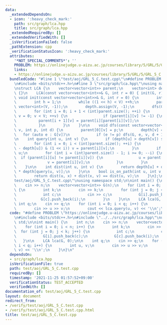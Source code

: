 ```yaml
---
data:
  _extendedDependsOn:
  - icon: ':heavy_check_mark:'
    path: src/graph/lca.hpp
    title: src/graph/lca.hpp
  _extendedRequiredBy: []
  _extendedVerifiedWith: []
  _isVerificationFailed: false
  _pathExtension: cpp
  _verificationStatusIcon: ':heavy_check_mark:'
  attributes:
    '*NOT_SPECIAL_COMMENTS*': ''
    PROBLEM: https://onlinejudge.u-aizu.ac.jp/courses/library/5/GRL/5/GRL_5_C
    links:
    - https://onlinejudge.u-aizu.ac.jp/courses/library/5/GRL/5/GRL_5_C
  bundledCode: "#line 1 \"test/aoj/GRL_5_C.test.cpp\"\n#define PROBLEM \"https://onlinejudge.u-aizu.ac.jp/courses/library/5/GRL/5/GRL_5_C\"\
    \n#include <bits/stdc++.h>\n#line 3 \"src/graph/lca.hpp\"\nusing namespace std;\n\
    \nstruct LCA {\n    vector<vector<int>> parent;\n    vector<int> depth;\n    LCA()\
    \ {}\n    LCA(const vector<vector<int>>& G, int r = 0) { init(G, r); }\n\n   \
    \ void init(const vector<vector<int>>& G, int r = 0) {\n        int V = (int)G.size();\n\
    \        int h = 1;\n        while ((1 << h) < V) ++h;\n        parent.assign(h,\
    \ vector<int>(V, -1));\n        depth.assign(V, -1);\n        dfs(G, r, -1, 0);\n\
    \        for (int i = 0; i + 1 < (int)parent.size(); ++i) {\n            for (int\
    \ v = 0; v < V; ++v) {\n                if (parent[i][v] != -1) {\n          \
    \          parent[i + 1][v] = parent[i][parent[i][v]];\n                }\n  \
    \          }\n        }\n    }\n\n    void dfs(const vector<vector<int>>& G, int\
    \ v, int p, int d) {\n        parent[0][v] = p;\n        depth[v] = d;\n     \
    \   for (auto e : G[v])\n            if (e != p) dfs(G, e, v, d + 1);\n    }\n\
    \n    int query(int u, int v) {\n        if (depth[u] > depth[v]) swap(u, v);\n\
    \        for (int i = 0; i < (int)parent.size(); ++i) {\n            if ((depth[v]\
    \ - depth[u]) & (1 << i)) v = parent[i][v];\n        }\n        if (u == v) return\
    \ u;\n        for (int i = (int)parent.size() - 1; i >= 0; --i) {\n          \
    \  if (parent[i][u] != parent[i][v]) {\n                u = parent[i][u];\n  \
    \              v = parent[i][v];\n            }\n        }\n        return parent[0][u];\n\
    \    }\n\n    int dist(int u, int v) {\n        return depth[u] + depth[v] - 2\
    \ * depth[query(u, v)];\n    }\n\n    bool is_on_path(int u, int v, int x) {\n\
    \        return dist(u, x) + dist(x, v) == dist(u, v);\n    }\n};\n#line 4 \"\
    test/aoj/GRL_5_C.test.cpp\"\nusing namespace std;\n\nint main() {\n    int n;\n\
    \    cin >> n;\n    vector<vector<int>> G(n);\n    for (int i = 0; i < n; i++)\
    \ {\n        int k;\n        cin >> k;\n        for (int j = 0; j < k; j++) {\n\
    \            int c;\n            cin >> c;\n            G[i].push_back(c);\n \
    \           G[c].push_back(i);\n        }\n    }\n\n    LCA lca(G, 0);\n\n   \
    \ int q;\n    cin >> q;\n    for (int i = 0; i < q; i++) {\n        int u, v;\n\
    \        cin >> u >> v;\n        cout << lca.query(u, v) << '\\n';\n    }\n}\n"
  code: "#define PROBLEM \"https://onlinejudge.u-aizu.ac.jp/courses/library/5/GRL/5/GRL_5_C\"\
    \n#include <bits/stdc++.h>\n#include \"../../src/graph/lca.hpp\"\nusing namespace\
    \ std;\n\nint main() {\n    int n;\n    cin >> n;\n    vector<vector<int>> G(n);\n\
    \    for (int i = 0; i < n; i++) {\n        int k;\n        cin >> k;\n      \
    \  for (int j = 0; j < k; j++) {\n            int c;\n            cin >> c;\n\
    \            G[i].push_back(c);\n            G[c].push_back(i);\n        }\n \
    \   }\n\n    LCA lca(G, 0);\n\n    int q;\n    cin >> q;\n    for (int i = 0;\
    \ i < q; i++) {\n        int u, v;\n        cin >> u >> v;\n        cout << lca.query(u,\
    \ v) << '\\n';\n    }\n}\n"
  dependsOn:
  - src/graph/lca.hpp
  isVerificationFile: true
  path: test/aoj/GRL_5_C.test.cpp
  requiredBy: []
  timestamp: '2021-11-25 01:57:52+09:00'
  verificationStatus: TEST_ACCEPTED
  verifiedWith: []
documentation_of: test/aoj/GRL_5_C.test.cpp
layout: document
redirect_from:
- /verify/test/aoj/GRL_5_C.test.cpp
- /verify/test/aoj/GRL_5_C.test.cpp.html
title: test/aoj/GRL_5_C.test.cpp
---
```

